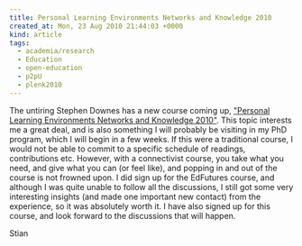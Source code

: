 ```yaml
---
title: Personal Learning Environments Networks and Knowledge 2010
created_at: Mon, 23 Aug 2010 21:44:03 +0000
kind: article
tags:
  - academia/research
  - Education
  - open-education
  - p2pU
  - plenk2010
---
```


The untiring Stephen Downes has a new course coming up, ["Personal
Learning Environments Networks and Knowledge
2010"](http://connect.downes.ca/index.html). This topic interests me a
great deal, and is also something I will probably be visiting in my PhD
program, which I will begin in a few weeks. If this were a traditional
course, I would not be able to commit to a specific schedule of
readings, contributions etc. However, with a connectivist course, you
take what you need, and give what you can (or feel like), and popping in
and out of the course is not frowned upon. I did sign up for the
EdFutures course, and although I was quite unable to follow all the
discussions, I still got some very interesting insights (and made one
important new contact) from the experience, so it was absolutely worth
it. I have also signed up for this course, and look forward to the
discussions that will happen.

Stian
